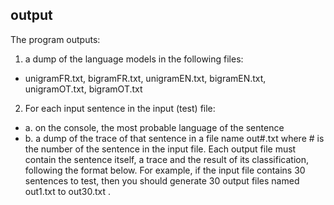 ## output

The program outputs:

1. a dump of the language models in the following files:
- unigramFR.txt, bigramFR.txt, unigramEN.txt, bigramEN.txt, unigramOT.txt, bigramOT.txt

2. For each input sentence in the input (test) file:
- a. on the console, the most probable language of the sentence
- b. a dump of the trace of that sentence in a file name out#.txt where # is the number of the sentence 
    in the input file.
    Each output file must contain the sentence itself, a trace and the result of its classification, following
    the format below.
    For example, if the input file contains 30 sentences to test, then you should generate 30 output files
    named out1.txt to out30.txt .
